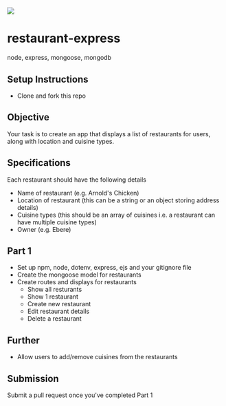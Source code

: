 # ![](https://ga-dash.s3.amazonaws.com/production/assets/logo-9f88ae6c9c3871690e33280fcf557f33.png)

# restaurant-express
node, express, mongoose, mongodb

## Setup Instructions
- Clone and fork this repo

## Objective
Your task is to create an app that displays a list of restaurants for users, along with location and cuisine types.

## Specifications
Each restaurant should have the following details
- Name of restaurant (e.g. Arnold's Chicken)
- Location of restaurant (this can be a string or an object storing address details)
- Cuisine types (this should be an array of cuisines i.e. a restaurant can have multiple cuisine types)
- Owner (e.g. Ebere)

## Part 1
- Set up npm, node, dotenv, express, ejs and your gitignore file
- Create the mongoose model for restaurants 
- Create routes and displays for restaurants
  - Show all resturants
  - Show 1 restaurant
  - Create new restaurant
  - Edit restaurant details
  - Delete a restaurant

## Further
- Allow users to add/remove cuisines from the restaurants

## Submission
Submit a pull request once you've completed Part 1

